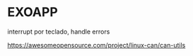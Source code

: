 # EXOAPP

interrupt por teclado, handle errors

https://awesomeopensource.com/project/linux-can/can-utils
